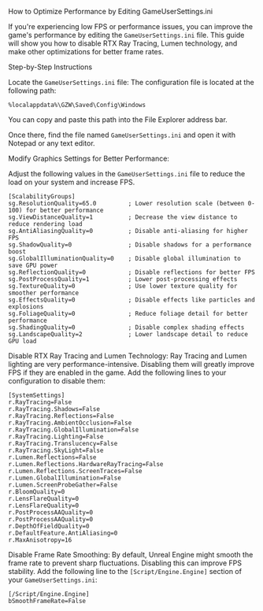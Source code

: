 How to Optimize Performance by Editing GameUserSettings.ini

If you're experiencing low FPS or performance issues, you can improve the game's performance by editing the ```GameUserSettings.ini``` file. This guide will show you how to disable RTX Ray Tracing, Lumen technology, and make other optimizations for better frame rates.

Step-by-Step Instructions

Locate the ```GameUserSettings.ini``` file: The configuration file is located at the following path:

```%localappdata%\GZW\Saved\Config\Windows```

You can copy and paste this path into the File Explorer address bar.

Once there, find the file named ```GameUserSettings.ini``` and open it with Notepad or any text editor.

Modify Graphics Settings for Better Performance:

Adjust the following values in the ```GameUserSettings.ini``` file to reduce the load on your system and increase FPS. 

```
[ScalabilityGroups]
sg.ResolutionQuality=65.0         ; Lower resolution scale (between 0-100) for better performance
sg.ViewDistanceQuality=1          ; Decrease the view distance to reduce rendering load
sg.AntiAliasingQuality=0          ; Disable anti-aliasing for higher FPS
sg.ShadowQuality=0                ; Disable shadows for a performance boost
sg.GlobalIlluminationQuality=0    ; Disable global illumination to save GPU power
sg.ReflectionQuality=0            ; Disable reflections for better FPS
sg.PostProcessQuality=1           ; Lower post-processing effects
sg.TextureQuality=0               ; Use lower texture quality for smoother performance
sg.EffectsQuality=0               ; Disable effects like particles and explosions
sg.FoliageQuality=0               ; Reduce foliage detail for better performance
sg.ShadingQuality=0               ; Disable complex shading effects
sg.LandscapeQuality=2             ; Lower landscape detail to reduce GPU load
```

Disable RTX Ray Tracing and Lumen Technology: Ray Tracing and Lumen lighting are very performance-intensive. Disabling them will greatly improve FPS if they are enabled in the game. Add the following lines to your configuration to disable them: 

```
[SystemSettings]
r.RayTracing=False
r.RayTracing.Shadows=False
r.RayTracing.Reflections=False
r.RayTracing.AmbientOcclusion=False
r.RayTracing.GlobalIllumination=False
r.RayTracing.Lighting=False
r.RayTracing.Translucency=False
r.RayTracing.SkyLight=False
r.Lumen.Reflections=False
r.Lumen.Reflections.HardwareRayTracing=False
r.Lumen.Reflections.ScreenTraces=False
r.Lumen.GlobalIllumination=False
r.Lumen.ScreenProbeGather=False
r.BloomQuality=0
r.LensFlareQuality=0
r.LensFlareQuality=0
r.PostProcessAAQuality=0
r.PostProcessAAQuality=0
r.DepthOfFieldQuality=0
r.DefaultFeature.AntiAliasing=0
r.MaxAnisotropy=16
```

Disable Frame Rate Smoothing: By default, Unreal Engine might smooth the frame rate to prevent sharp fluctuations. Disabling this can improve FPS stability. Add the following line to the ```[Script/Engine.Engine]``` section of your ```GameUserSettings.ini```:
```
[/Script/Engine.Engine]
bSmoothFrameRate=False
```
